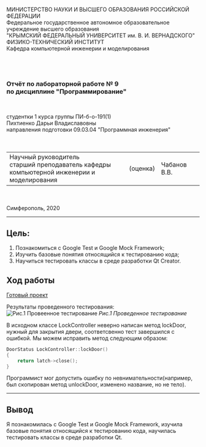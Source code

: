 МИНИСТЕРСТВО НАУКИ И ВЫСШЕГО ОБРАЗОВАНИЯ РОССИЙСКОЙ ФЕДЕРАЦИИ\
Федеральное государственное автономное образовательное учреждение высшего образования\
"КРЫМСКИЙ ФЕДЕРАЛЬНЫЙ УНИВЕРСИТЕТ им. В. И. ВЕРНАДСКОГО"\
ФИЗИКО-ТЕХНИЧЕСКИЙ ИНСТИТУТ\
Кафедра компьютерной инженерии и моделирования\
<br/><br/>
​
### Отчёт по лабораторной работе № 9<br/> по дисциплине "Программирование"
<br/>

студентки 1 курса группы ПИ-б-о-191(1)\
Пихтиенко Дарьи Владиславовны\
направления подготовки 09.03.04 "Программная инженерия"\
<br/>
​
<table>
<tr><td>Научный руководитель<br/> старший преподаватель кафедры<br/>компьютерной инженерии и моделирования</td>
<td>(оценка)</td>
<td>Чабанов В.В.</td>
</tr>
</table>
<br/><br/>
​
Симферополь, 2020

* * *

## Цель: 
1. Познакомиться с Google Test и Google Mock Framework;
2. Изучить базовые понятия относящийся к тестированию кода;
3. Научиться тестировать классы в среде разработки Qt Creator.

## Ход работы

[Готовый проект]()

Результаты проведенного тестирования:
![Рис.1 Провеенное тестирование]()
*Рис.1 Проведенное тестирование*

В исходном классе LockController неверно написан метод lockDoor, нужный для закрытия двери, соответсвенно тест завершился с ошибкой. 
Мы можем исправить метод следующим образом:
```cpp
DoorStatus LockController::lockDoor()
{
    return latch->close();
}
```

Программист мог допустить ошибку по невнимательности(например, был скопирован метод unlockDoor, изменено название, но не тело).

* * *

## Вывод

Я познакомилась с Google Test и Google Mock Framework, изучила базовые понятия относящийся к тестированию кода, научилась тестировать классы в среде разработки Qt.
